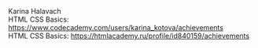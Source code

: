 Karina Halavach  
HTML CSS Basics: https://www.codecademy.com/users/karina_kotova/achievements  
HTML CSS Basics: https://htmlacademy.ru/profile/id840159/achievements